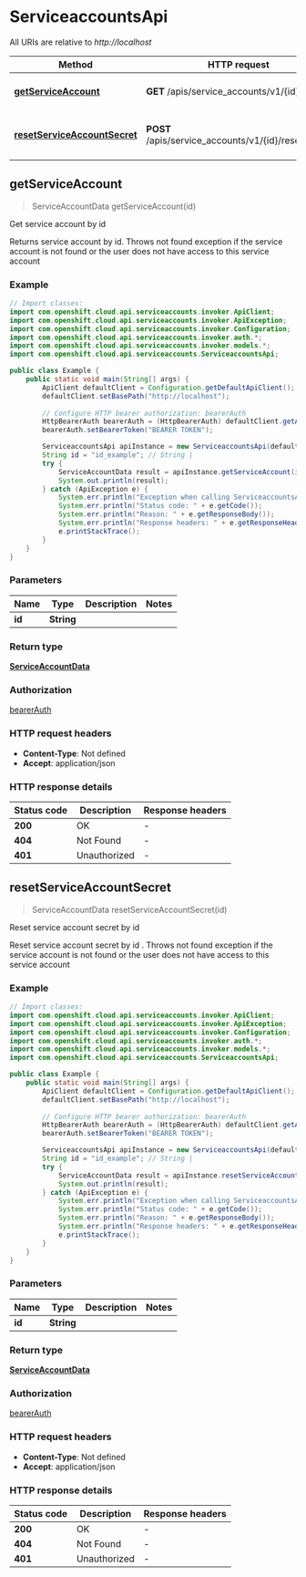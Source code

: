 # ServiceaccountsApi

All URIs are relative to *http://localhost*

Method | HTTP request | Description
------------- | ------------- | -------------
[**getServiceAccount**](ServiceaccountsApi.md#getServiceAccount) | **GET** /apis/service_accounts/v1/{id} | Get service account by id
[**resetServiceAccountSecret**](ServiceaccountsApi.md#resetServiceAccountSecret) | **POST** /apis/service_accounts/v1/{id}/resetSecret | Reset service account secret by id



## getServiceAccount

> ServiceAccountData getServiceAccount(id)

Get service account by id

Returns service account by id. Throws not found exception if the service account is not found or the user does not have access to this service account

### Example

```java
// Import classes:
import com.openshift.cloud.api.serviceaccounts.invoker.ApiClient;
import com.openshift.cloud.api.serviceaccounts.invoker.ApiException;
import com.openshift.cloud.api.serviceaccounts.invoker.Configuration;
import com.openshift.cloud.api.serviceaccounts.invoker.auth.*;
import com.openshift.cloud.api.serviceaccounts.invoker.models.*;
import com.openshift.cloud.api.serviceaccounts.ServiceaccountsApi;

public class Example {
    public static void main(String[] args) {
        ApiClient defaultClient = Configuration.getDefaultApiClient();
        defaultClient.setBasePath("http://localhost");
        
        // Configure HTTP bearer authorization: bearerAuth
        HttpBearerAuth bearerAuth = (HttpBearerAuth) defaultClient.getAuthentication("bearerAuth");
        bearerAuth.setBearerToken("BEARER TOKEN");

        ServiceaccountsApi apiInstance = new ServiceaccountsApi(defaultClient);
        String id = "id_example"; // String | 
        try {
            ServiceAccountData result = apiInstance.getServiceAccount(id);
            System.out.println(result);
        } catch (ApiException e) {
            System.err.println("Exception when calling ServiceaccountsApi#getServiceAccount");
            System.err.println("Status code: " + e.getCode());
            System.err.println("Reason: " + e.getResponseBody());
            System.err.println("Response headers: " + e.getResponseHeaders());
            e.printStackTrace();
        }
    }
}
```

### Parameters


Name | Type | Description  | Notes
------------- | ------------- | ------------- | -------------
 **id** | **String**|  |

### Return type

[**ServiceAccountData**](ServiceAccountData.md)

### Authorization

[bearerAuth](../README.md#bearerAuth)

### HTTP request headers

- **Content-Type**: Not defined
- **Accept**: application/json


### HTTP response details
| Status code | Description | Response headers |
|-------------|-------------|------------------|
| **200** | OK |  -  |
| **404** | Not Found |  -  |
| **401** | Unauthorized |  -  |


## resetServiceAccountSecret

> ServiceAccountData resetServiceAccountSecret(id)

Reset service account secret by id

Reset service account secret by id . Throws not found exception if the service account is not found or the user does not have access to this service account

### Example

```java
// Import classes:
import com.openshift.cloud.api.serviceaccounts.invoker.ApiClient;
import com.openshift.cloud.api.serviceaccounts.invoker.ApiException;
import com.openshift.cloud.api.serviceaccounts.invoker.Configuration;
import com.openshift.cloud.api.serviceaccounts.invoker.auth.*;
import com.openshift.cloud.api.serviceaccounts.invoker.models.*;
import com.openshift.cloud.api.serviceaccounts.ServiceaccountsApi;

public class Example {
    public static void main(String[] args) {
        ApiClient defaultClient = Configuration.getDefaultApiClient();
        defaultClient.setBasePath("http://localhost");
        
        // Configure HTTP bearer authorization: bearerAuth
        HttpBearerAuth bearerAuth = (HttpBearerAuth) defaultClient.getAuthentication("bearerAuth");
        bearerAuth.setBearerToken("BEARER TOKEN");

        ServiceaccountsApi apiInstance = new ServiceaccountsApi(defaultClient);
        String id = "id_example"; // String | 
        try {
            ServiceAccountData result = apiInstance.resetServiceAccountSecret(id);
            System.out.println(result);
        } catch (ApiException e) {
            System.err.println("Exception when calling ServiceaccountsApi#resetServiceAccountSecret");
            System.err.println("Status code: " + e.getCode());
            System.err.println("Reason: " + e.getResponseBody());
            System.err.println("Response headers: " + e.getResponseHeaders());
            e.printStackTrace();
        }
    }
}
```

### Parameters


Name | Type | Description  | Notes
------------- | ------------- | ------------- | -------------
 **id** | **String**|  |

### Return type

[**ServiceAccountData**](ServiceAccountData.md)

### Authorization

[bearerAuth](../README.md#bearerAuth)

### HTTP request headers

- **Content-Type**: Not defined
- **Accept**: application/json


### HTTP response details
| Status code | Description | Response headers |
|-------------|-------------|------------------|
| **200** | OK |  -  |
| **404** | Not Found |  -  |
| **401** | Unauthorized |  -  |

